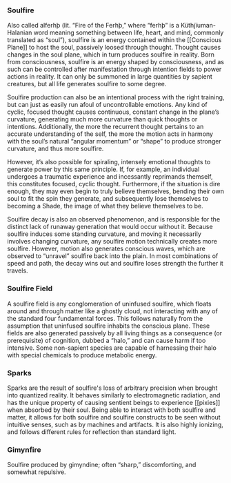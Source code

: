 ### Soulfire

Also called alferhþ (lit. “Fire of the Ferhþ,” where “ferhþ” is a Küthjïuman-Halanian word meaning something between life, heart, and mind, commonly translated as “soul”), soulfire is an energy contained within the [[Conscious Plane]] to host the soul, passively loosed through thought. Thought causes changes in the soul plane, which in turn produces soulfire in reality. Born from consciousness, soulfire is an energy shaped by consciousness, and as such can be controlled after manifestation through intention fields to power actions in reality. It can only be summoned in large quantities by sapient creatures, but all life generates soulfire to some degree.

Soulfire production can also be an intentional process with the right training, but can just as easily run afoul of uncontrollable emotions. Any kind of cyclic, focused thought causes continuous, constant change in the plane’s curvature, generating much more curvature than quick thoughts or intentions. Additionally, the more the recurrent thought pertains to an accurate understanding of the self, the more the motion acts in harmony with the soul’s natural “angular momentum” or “shape” to produce stronger curvature, and thus more soulfire.

However, it’s also possible for spiraling, intensely emotional thoughts to generate power by this same principle. If, for example, an individual undergoes a traumatic experience and incessantly reprimands themself, this constitutes focused, cyclic thought. Furthermore, if the situation is dire enough, they may even begin to truly believe themselves, bending their own soul to fit the spin they generate, and subsequently lose themselves to becoming a Shade, the image of what they believe themselves to be.

Soulfire decay is also an observed phenomenon, and is responsible for the distinct lack of runaway generation that would occur without it. Because soulfire induces some standing curvature, and moving it necessarily involves changing curvature, any soulfire motion technically creates more soulfire. However, motion also generates conscious waves, which are observed to “unravel” soulfire back into the plain. In most combinations of speed and path, the decay wins out and soulfire loses strength the further it travels.

### Soulfire Field

A soulfire field is any conglomeration of uninfused soulfire, which floats around and through matter like a ghostly cloud, not interacting with any of the standard four fundamental forces. This follows naturally from the assumption that uninfused soulfire inhabits the conscious plane. These fields are also generated passively by all living things as a consequence (or prerequisite) of cognition, dubbed a “halo,” and can cause harm if too intensive. Some non-sapient species are capable of harnessing their halo with special chemicals to produce metabolic energy.

### Sparks

Sparks are the result of soulfire's loss of arbitrary precision when brought into quantized reality. It behaves similarly to electromagnetic radiation, and has the unique property of causing sentient beings to experience [[pixies]] when absorbed by their soul. Being able to interact with both soulfire and matter, it allows for both soulfire and soulfire constructs to be seen without intuitive senses, such as by machines and artifacts. It is also highly ionizing, and follows different rules for reflection than standard light.

### Gimynfire
Soulfire produced by gimyndine; often “sharp,” discomforting, and somewhat repulsive.